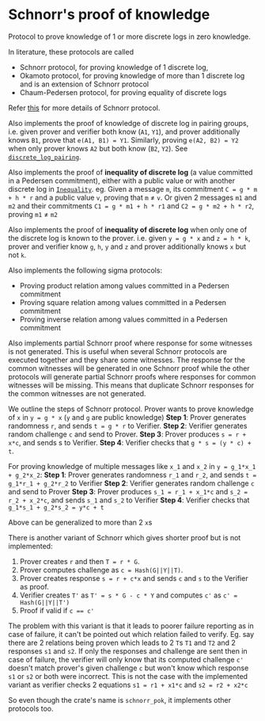 # Schnorr's proof of knowledge

<!-- cargo-rdme start -->

Protocol to prove knowledge of 1 or more discrete logs in zero knowledge.

In literature, these protocols are called
- Schnorr protocol, for proving knowledge of 1 discrete log,
- Okamoto protocol, for proving knowledge of more than 1 discrete log and is an extension of Schnorr protocol
- Chaum-Pedersen protocol, for proving equality of discrete logs

Refer [this](https://crypto.stanford.edu/cs355/19sp/lec5.pdf) for more details of Schnorr protocol.


Also implements the proof of knowledge of discrete log in pairing groups, i.e. given prover and verifier
both know (`A1`, `Y1`), and prover additionally knows `B1`, prove that `e(A1, B1) = Y1`. Similarly,
proving `e(A2, B2) = Y2` when only prover knows `A2` but both know (`B2`, `Y2`). See [`discrete_log_pairing`].

Also implements the proof of **inequality of discrete log** (a value committed in a Pedersen commitment),
either with a public value or with another discrete log in [`Inequality`]. eg. Given a message `m`,
its commitment `C = g * m + h * r` and a public value `v`, proving that `m` ≠ `v`. Or given 2 messages
`m1` and `m2` and their commitments `C1 = g * m1 + h * r1` and `C2 = g * m2 + h * r2`, proving `m1` ≠ `m2`

Also implements the proof of **inequality of discrete log** when only one of the discrete log is known to
the prover. i.e. given `y = g * x` and `z = h * k`, prover and verifier know `g`, `h`, `y` and `z` and
prover additionally knows `x` but not `k`.

Also implements the following sigma protocols:
- Proving product relation among values committed in a Pedersen commitment
- Proving square relation among values committed in a Pedersen commitment
- Proving inverse relation among values committed in a Pedersen commitment

Also implements partial Schnorr proof where response for some witnesses is not generated. This is useful
when several Schnorr protocols are executed together and they share some witnesses. The response for the common
witnesses will be generated in one Schnorr proof while the other protocols will generate partial Schnorr
proofs where responses for common witnesses will be missing. This means that duplicate Schnorr responses
for the common witnesses are not generated.

We outline the steps of Schnorr protocol.
Prover wants to prove knowledge of `x` in `y = g * x` (`y` and `g` are public knowledge)
**Step 1**: Prover generates randomness `r`, and sends `t = g * r` to Verifier.
**Step 2**: Verifier generates random challenge `c` and send to Prover.
**Step 3**: Prover produces `s = r + x*c`, and sends s to Verifier.
**Step 4**: Verifier checks that `g * s = (y * c) + t`.

For proving knowledge of multiple messages like `x_1` and `x_2` in `y = g_1*x_1 + g_2*x_2`:
**Step 1**: Prover generates randomness `r_1` and `r_2`, and sends `t = g_1*r_1 + g_2*r_2` to Verifier
**Step 2**: Verifier generates random challenge `c` and send to Prover
**Step 3**: Prover produces `s_1 = r_1 + x_1*c` and `s_2 = r_2 + x_2*c`, and sends `s_1` and `s_2` to Verifier
**Step 4**: Verifier checks that `g_1*s_1 + g_2*s_2 = y*c + t`

Above can be generalized to more than 2 `x`s

There is another variant of Schnorr which gives shorter proof but is not implemented:
1. Prover creates `r` and then `T = r * G`.
2. Prover computes challenge as `c = Hash(G||Y||T)`.
3. Prover creates response `s = r + c*x` and sends `c` and `s` to the Verifier as proof.
4. Verifier creates `T'` as `T' = s * G - c * Y` and computes `c'` as `c' = Hash(G||Y||T')`
5. Proof if valid if `c == c'`

The problem with this variant is that it leads to poorer failure reporting as in case of failure, it can't be
pointed out which relation failed to verify. Eg. say there are 2 relations being proven which leads to 2
`T`s `T1` and `T2` and 2 responses `s1` and `s2`. If only the responses and challenge are sent then
in case of failure, the verifier will only know that its computed challenge `c'` doesn't match prover's given
challenge `c` but won't know which response `s1` or `s2` or both were incorrect. This is not the case
with the implemented variant as verifier checks 2 equations `s1 = r1 + x1*c` and `s2 = r2 + x2*c`


So even though the crate's name is `schnorr_pok`, it implements other protocols too.

[`Inequality`]: https://docs.rs/schnorr_pok/latest/schnorr_pok/inequality/
[`discrete_log_pairing`]: https://docs.rs/schnorr_pok/latest/schnorr_pok/discrete_log_pairing/

<!-- cargo-rdme end -->
